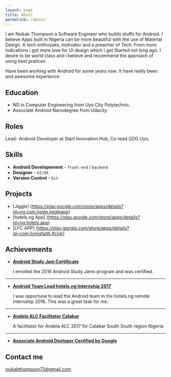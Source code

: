 ```yaml
---
layout: page
title: About
permalink: /about/
---
```


I am Nsikak Thompson a Software Engineer who builds stuffs for Android. I believe Apps built in Nigeria can be more beautiful with the use of Material Design. A tech enthusiats, motivator and a preacher of Tech. From more indications i got more love for UI design which i got Started not long ago. I desire to be world class and i believe and recommend the approach of using best pratices. 

Have been working with Android for some years now. It have really been and awesome experience


## Education

* ND in Computer Engineering from Uyo City Polytechnic.
* Associate Android Nanodegree from Udacity


## Roles

Lead- Android Developer at Start Innovation Hub, Co-lead GDG Uyo, 

## Skills

* **Android Developement** - `front-end` / `backend` 
* **Designer** - `UI/UX ` 
* **Version Control** - `Git` 

    
## Projects

* [Jiggle] (https://play.google.com/store/apps/details?id=ng.com.jiggle.jiggleapp)  
* [hotels.ng App] (https://play.google.com/store/apps/details?id=ng.hotels.app)
* [LFC APP] (https://play.google.com/store/apps/details?id=com.livingfaith.lfciyk) 


## Achievements


* [**Android Study Jam Certificate**](#) 
   
  I enrolled the 2016 Android Study Jams program and was certified.

***

* [**Android Team Lead hotels.ng Internship 2017**](#) 

   I was opportune to lead the Android team in the hotels.ng remote internship 2016. This was a great task for me.

***

* [**Andela ALC Facilitator Calabar**](#) 

  A facilitator for Andela ALC 2017 for Calabar South South region Nigeria

***
  * [**Associate Android Devloper Certified by Google**](#) 

  


## Contact me

[nsikakthompson73@gmail.com](mailto:nsikakthompson73@gmail.com)